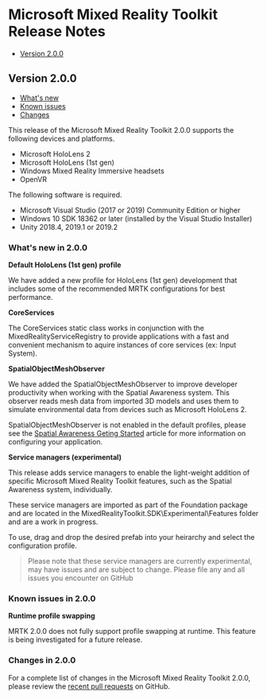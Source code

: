 # Microsoft Mixed Reality Toolkit Release Notes

- [Version 2.0.0](#version-200)

## Version 2.0.0

- [What's new](#whats-new-in-200)
- [Known issues](#known-issues-in-200)
- [Changes](#changes-in-200)

This release of the Microsoft Mixed Reality Toolkit 2.0.0 supports the following devices and platforms.

- Microsoft HoloLens 2
- Microsoft HoloLens (1st gen)
- Windows Mixed Reality Immersive headsets
- OpenVR

The following software is required.

- Microsoft Visual Studio (2017 or 2019) Community Edition or higher
- Windows 10 SDK 18362 or later (installed by the Visual Studio Installer)
- Unity 2018.4, 2019.1 or 2019.2

### What's new in 2.0.0

**Default HoloLens (1st gen) profile**

We have added a new profile for HoloLens (1st gen) development that includes some of the
recommended MRTK configurations for best performance.

**CoreServices**

The CoreServices static class works in conjunction with the MixedRealityServiceRegistry
to provide applications with a fast and convenient mechanism to aquire instances of core
services (ex: Input System).

**SpatialObjectMeshObserver**

We have added the SpatialObjectMeshObserver to improve developer productivity when working
with the Spatial Awareness system. This observer reads mesh data from imported 3D models
and uses them to simulate environmental data from devices such as Microsoft HoloLens 2.

SpatialObjectMeshObserver is not enabled in the default profiles, please see the
[Spatial Awareness Geting Started](SpatialAwareness/SpatialAwarenessGettingStarted.md) article
for more information on configuring your application. 

**Service managers (experimental)**

This release adds service managers to enable the light-weight addition of specific Microsoft 
Mixed Reality Toolkit features, such as the Spatial Awareness system, individually.

These service managers are imported as part of the Foundation package and are located in the
MixedRealityToolkit.SDK\Experimental\Features folder and are a work in progress. 

To use, drag and drop the desired prefab into your heirarchy and select the configuration
profile. 

> Please note that these service managers are currently experimental, may have issues and
are subject to change. Please file any and all issues you encounter on GitHub

### Known issues in 2.0.0

**Runtime profile swapping**

MRTK 2.0.0 does not fully support profile swapping at runtime. This feature is being
investigated for a future release.

### Changes in 2.0.0

For a complete list of changes in the Microsoft Mixed Reality Toolkit 2.0.0, please review
the [recent pull requests](https://github.com/microsoft/MixedRealityToolkit-Unity/pulls?page=2&q=is%3Apr+is%3Aclosed) 
on GitHub.
